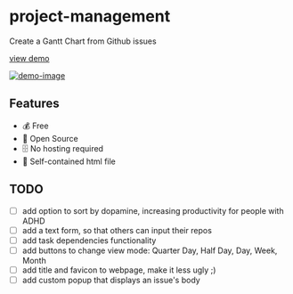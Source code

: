 # project-management

Create a Gantt Chart from Github issues

[view demo]

[![demo-image]](https://forward-lang.github.io/project-management/)


[view demo]: https://forward-lang.github.io/project-management/
[demo-image]: https://user-images.githubusercontent.com/81762173/133802684-8aaa323d-7dcc-4f0f-b10f-94486981f1dc.png

## Features

- 💰 Free
- 📖 Open Source
- 🗄️ No hosting required
- 🐣 Self-contained html file

## TODO

- [ ] add option to sort by dopamine, increasing productivity for people with ADHD 
- [ ] add a text form, so that others can input their repos
- [ ] add task dependencies functionality
- [ ] add buttons to change view mode: Quarter Day, Half Day, Day, Week, Month 
- [ ] add title and favicon to webpage, make it less ugly ;)
- [ ] add custom popup that displays an issue's body
